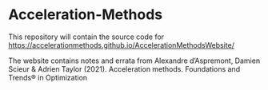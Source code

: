 # Acceleration-Methods

This repository will contain the source code for https://accelerationmethods.github.io/AccelerationMethodsWebsite/

The website contains notes and errata from Alexandre d’Aspremont, Damien Scieur & Adrien Taylor (2021). Acceleration methods. Foundations and Trends® in Optimization
